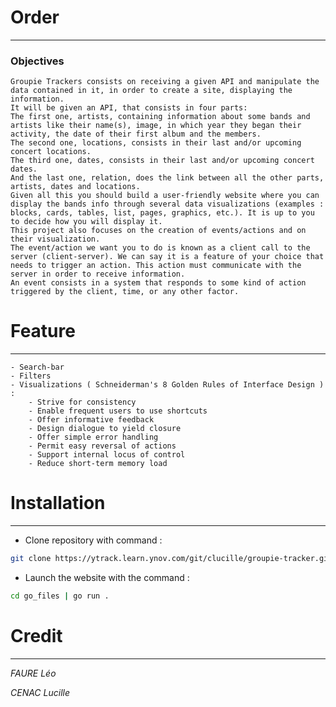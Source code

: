 # Order
***

[//]: # (TODO: finish me)
### Objectives
    Groupie Trackers consists on receiving a given API and manipulate the data contained in it, in order to create a site, displaying the information.
    It will be given an API, that consists in four parts:
    The first one, artists, containing information about some bands and artists like their name(s), image, in which year they began their activity, the date of their first album and the members.
    The second one, locations, consists in their last and/or upcoming concert locations.
    The third one, dates, consists in their last and/or upcoming concert dates.
    And the last one, relation, does the link between all the other parts, artists, dates and locations.
    Given all this you should build a user-friendly website where you can display the bands info through several data visualizations (examples : blocks, cards, tables, list, pages, graphics, etc.). It is up to you to decide how you will display it.
    This project also focuses on the creation of events/actions and on their visualization.
    The event/action we want you to do is known as a client call to the server (client-server). We can say it is a feature of your choice that needs to trigger an action. This action must communicate with the server in order to receive information. 
    An event consists in a system that responds to some kind of action triggered by the client, time, or any other factor.

# Feature
***

    - Search-bar
    - Filters
    - Visualizations ( Schneiderman's 8 Golden Rules of Interface Design ) :
        - Strive for consistency
        - Enable frequent users to use shortcuts
        - Offer informative feedback
        - Design dialogue to yield closure
        - Offer simple error handling
        - Permit easy reversal of actions
        - Support internal locus of control
        - Reduce short-term memory load

# Installation
***

- Clone repository with command :
```bash
git clone https://ytrack.learn.ynov.com/git/clucille/groupie-tracker.git
```
- Launch the website with the command :
```bash
cd go_files | go run .
```

# Credit
***
*FAURE Léo*

*CENAC Lucille*
